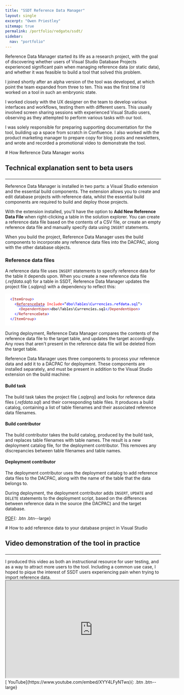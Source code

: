```yaml
---
title: "SSDT Reference Data Manager"
layout: single
excerpt: "Owen Priestley"
sitemap: true
permalink: /portfolio/redgate/ssdt/
sidebar:
  nav: "portfolio"
---
```

Reference Data Manager started its life as a research project, with the goal of discovering whether users of Visual Studio Database Projects experienced significant pain when managing reference data (or static data), and whether it was feasible to build a tool that solved this problem.

I joined shortly after an alpha version of the tool was developed, at which point the team expanded from three to ten. This was the first time I’d worked on a tool in such an embryonic state. 

I worked closely with the UX designer on the team to develop various interfaces and workflows, testing them with different users. This usually involved screen sharing sessions with experienced Visual Studio users, observing as they attempted to perform various tasks with our tool.

I was solely responsible for preparing supporting documentation for the tool, building up a space from scratch in Confluence. I also worked with the product marketing manager to prepare copy for blog posts and newsletters, and wrote and recorded a promotional video to demonstrate the tool.
<div markdown="1" class="notice">
# How Reference Data Manager works
<h2 class="subtitle">Technical explanation sent to beta users</h2>
<h3> </h3>
<hr>

Reference Data Manager is installed in two parts: a Visual Studio extension and the essential build components. The extension allows you to create and edit database projects with reference data, whilst the essential build components are required to build and deploy those projects.

With the extension installed, you'll have the option to **Add New Reference Data File** when right-clicking a table in the solution explorer. You can create a reference data file based on the contents of a CSV file, or create an empty reference data file and manually specify data using `INSERT` statements.

When you build the project, Reference Data Manager uses the build components to incorporate any reference data files into the DACPAC, along with the other database objects.

### Reference data files

A reference data file uses `INSERT` statements to specify reference data for the table it depends upon. When you create a new reference data file (_.refdata.sql_) for a table in SSDT, Reference Data Manager updates the project file (_.sqlproj_) with a dependency to reflect this:

![image-left](/images/ssdt.png)

During deployment, Reference Data Manager compares the contents of the reference data file to the target table, and updates the target accordingly. Any rows that aren't present in the reference data file will be deleted from the target table.

Reference Data Manager uses three components to process your reference data and add it to a DACPAC for deployment. These components are installed separately, and must be present in addition to the Visual Studio extension on the build machine:</span>

#### Build task

The build task takes the project file (_.sqlproj_) and looks for reference data files (_.refdata.sql_) and their corresponding table files. It produces a build catalog, containing a list of table filenames and their associated reference data filenames.

#### Build contributor

The build contributor takes the build catalog, produced by the build task, and replaces table filenames with table names. The result is a new deployment catalog file, for the deployment contributor. This removes any discrepancies between table filenames and table names.

#### Deployment contributor

The deployment contributor uses the deployment catalog to add reference data files to the DACPAC, along with the name of the table that the data belongs to.

During deployment, the deployment contributor adds `INSERT`, `UPDATE` and `DELETE` statements to the deployment script, based on the differences between reference data in the source (the DACPAC) and the target database.

[<i class="fa fa-file-pdf-o" aria-hidden="true"></i>  PDF](portfolio/redgate/ssdt.pdf){: .btn .btn--large}
</div>

<div markdown="1" class="notice">
# How to add reference data to your database project in Visual Studio
<h2 class="subtitle">Video demonstration of the tool in practice</h2>
<h3> </h3>
<hr>
<p>I produced this video as both an instructional resource for user testing, and as a way to attract more users to the tool. Including a common use case, I hoped to pique the interest of SSDT users experiencing pain when trying to import reference data.
<iframe width="560" height="315" src="https://www.youtube.com/embed/XYY4LFyNTws" frameborder="1" allowfullscreen> </iframe>
<br/>
[<i class="fa fa-youtube" aria-hidden="true"></i>  YouTube](https://www.youtube.com/embed/XYY4LFyNTws){: .btn .btn--large}
</div>

